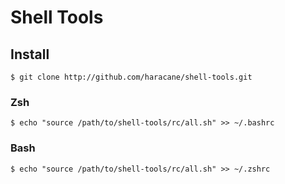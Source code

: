 # Shell Tools

## Install

    $ git clone http://github.com/haracane/shell-tools.git

### Zsh

    $ echo "source /path/to/shell-tools/rc/all.sh" >> ~/.bashrc

### Bash

    $ echo "source /path/to/shell-tools/rc/all.sh" >> ~/.zshrc
